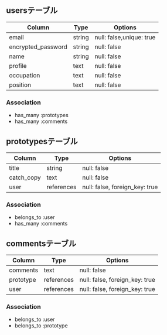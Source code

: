 ##  usersテーブル

| Column              | Type       | Options                        |
| ------------------- | ---------- | ------------------------------ |
| email               | string     | null: false,unique: true       |
| encrypted_password  | string     | null: false                    |
| name                | string     | null: false                    |
| profile             | text       | null: false                    |
| occupation          | text       | null: false                    |
| position            | text       | null: false                    |

### Association
- has_many :prototypes
- has_many :comments


##  prototypesテーブル
| Column              | Type       | Options                        |
| ------------------- | ---------- | ------------------------------ |
| title               | string     | null: false                    |
| catch_copy          | text       | null: false                    |
| user                | references | null: false, foreign_key: true |

### Association
- belongs_to :user
- has_many :comments


##  commentsテーブル
| Column              | Type       | Options                        |
| ------------------- | ---------- | ------------------------------ |
| comments            | text       | null: false                    |
| prototype           | references | null: false, foreign_key: true |
| user                | references | null: false, foreign_key: true |

### Association
- belongs_to :user
- belongs_to :prototype